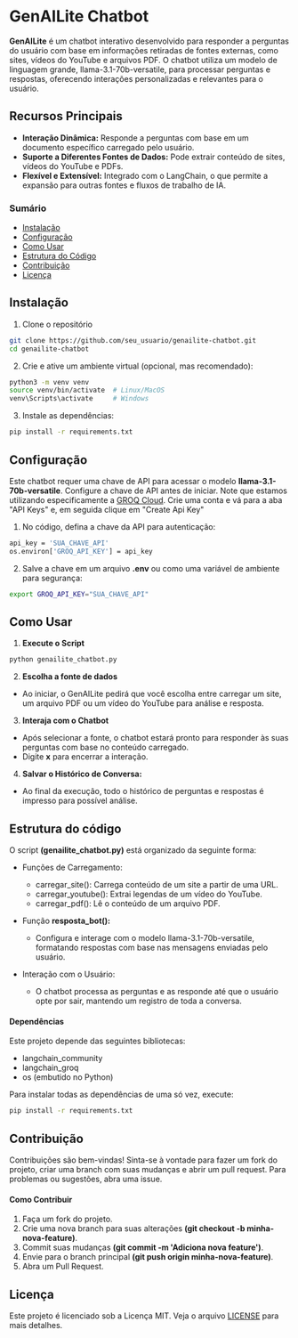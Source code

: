 # GenAILite Chatbot
**GenAILite** é um chatbot interativo desenvolvido para responder a perguntas do usuário com base em informações retiradas de fontes externas, como sites, vídeos do YouTube e arquivos PDF. O chatbot utiliza um modelo de linguagem grande, llama-3.1-70b-versatile, para processar perguntas e respostas, oferecendo interações personalizadas e relevantes para o usuário.

## Recursos Principais
- **Interação Dinâmica:** Responde a perguntas com base em um documento específico carregado pelo usuário.
- **Suporte a Diferentes Fontes de Dados:** Pode extrair conteúdo de sites, vídeos do YouTube e PDFs.
- **Flexível e Extensível:** Integrado com o LangChain, o que permite a expansão para outras fontes e fluxos de trabalho de IA.

### Sumário
- [Instalação](https://github.com/victorfl-c/genailite-chatbot?tab=readme-ov-file#instala%C3%A7%C3%A3o)
- [Configuração](https://github.com/victorfl-c/genailite-chatbot?tab=readme-ov-file#configura%C3%A7%C3%A3o)
- [Como Usar](https://github.com/victorfl-c/genailite-chatbot?tab=readme-ov-file#como-usar)
- [Estrutura do Código](https://github.com/victorfl-c/genailite-chatbot?tab=readme-ov-file#estrutura-do-c%C3%B3digo)
- [Contribuição](https://github.com/victorfl-c/genailite-chatbot?tab=readme-ov-file#depend%C3%AAncias)
- [Licença](https://github.com/victorfl-c/genailite-chatbot/blob/0b9dc11a5cb71630617d66145b06b83975c751d8/LICENSE)

## Instalação

1. Clone o repositório

```bash
git clone https://github.com/seu_usuario/genailite-chatbot.git
cd genailite-chatbot
```

2. Crie e ative um ambiente virtual (opcional, mas recomendado):

```bash
python3 -m venv venv
source venv/bin/activate  # Linux/MacOS
venv\Scripts\activate     # Windows
```
3. Instale as dependências:

```bash
pip install -r requirements.txt
```
## Configuração
Este chatbot requer uma chave de API para acessar o modelo **llama-3.1-70b-versatile**. Configure a chave de API antes de iniciar.
Note que estamos utilizando especificamente a [GROQ Cloud](https://console.groq.com/playground).
Crie uma conta e vá para a aba "API Keys" e, em seguida clique em "Create Api Key"

1. No código, defina a chave da API para autenticação:

```bash
api_key = 'SUA_CHAVE_API'
os.environ['GROQ_API_KEY'] = api_key
```
2. Salve a chave em um arquivo **.env** ou como uma variável de ambiente para segurança:

```bash
export GROQ_API_KEY="SUA_CHAVE_API"
```

## Como Usar

1. **Execute o Script**

```bash
python genailite_chatbot.py
```

2. **Escolha a fonte de dados**

  - Ao iniciar, o GenAILite pedirá que você escolha entre carregar um site, um arquivo PDF ou um vídeo do YouTube para análise e resposta.

3. **Interaja com o Chatbot**

  - Após selecionar a fonte, o chatbot estará pronto para responder às suas perguntas com base no conteúdo carregado.
  - Digite **x** para encerrar a interação.

4. **Salvar o Histórico de Conversa:**

  - Ao final da execução, todo o histórico de perguntas e respostas é impresso para possível análise.

## Estrutura do código
O script **(genailite_chatbot.py)** está organizado da seguinte forma:

- Funções de Carregamento:

  - carregar_site(): Carrega conteúdo de um site a partir de uma URL.
  - carregar_youtube(): Extrai legendas de um vídeo do YouTube.
  - carregar_pdf(): Lê o conteúdo de um arquivo PDF.
  
- Função **resposta_bot():**

  - Configura e interage com o modelo llama-3.1-70b-versatile, formatando respostas com base nas mensagens enviadas pelo usuário.
    
- Interação com o Usuário:

  - O chatbot processa as perguntas e as responde até que o usuário opte por sair, mantendo um registro de toda a conversa.

#### Dependências
Este projeto depende das seguintes bibliotecas:

- langchain_community
- langchain_groq
- os (embutido no Python)

Para instalar todas as dependências de uma só vez, execute:
```bash
pip install -r requirements.txt
```

## Contribuição
Contribuições são bem-vindas! Sinta-se à vontade para fazer um fork do projeto, criar uma branch com suas mudanças e abrir um pull request. Para problemas ou sugestões, abra uma issue.

#### Como Contribuir
1. Faça um fork do projeto.
2. Crie uma nova branch para suas alterações **(git checkout -b minha-nova-feature)**.
3. Commit suas mudanças **(git commit -m 'Adiciona nova feature')**.
4. Envie para o branch principal **(git push origin minha-nova-feature)**.
5. Abra um Pull Request.

## Licença
Este projeto é licenciado sob a Licença MIT. Veja o arquivo [LICENSE](https://github.com/victorfl-c/genailite-chatbot/blob/0b9dc11a5cb71630617d66145b06b83975c751d8/LICENSE) para mais detalhes.
